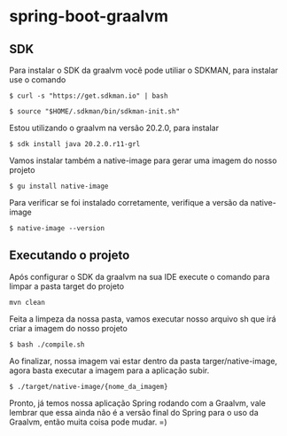 # spring-boot-graalvm

## SDK
Para instalar o SDK da graalvm você pode utiliar o SDKMAN, para instalar use o comando

  `$ curl -s "https://get.sdkman.io" | bash`
  
  `$ source "$HOME/.sdkman/bin/sdkman-init.sh"`

Estou utilizando o graalvm na versão 20.2.0, para instalar 

  `$ sdk install java 20.2.0.r11-grl`
  
Vamos instalar também a native-image para gerar uma imagem do nosso projeto

  `$ gu install native-image`

Para verificar se foi instalado corretamente, verifique a versão da native-image

  `$ native-image --version`

## Executando o projeto
Após configurar o SDK da graalvm na sua IDE execute o comando para limpar a pasta target do projeto
  
  `mvn clean`
  
Feita a limpeza da nossa pasta, vamos executar nosso arquivo sh que irá criar a imagem do nosso projeto

  `$ bash ./compile.sh`
  
Ao finalizar, nossa imagem vai estar dentro da pasta targer/native-image, agora basta executar a imagem para a aplicação subir.

  `$ ./target/native-image/{nome_da_imagem}`
  
Pronto, já temos nossa aplicação Spring rodando com a Graalvm, 
vale lembrar que essa ainda não é a versão final do Spring para o uso da Graalvm, então muita coisa pode mudar. =)
  
